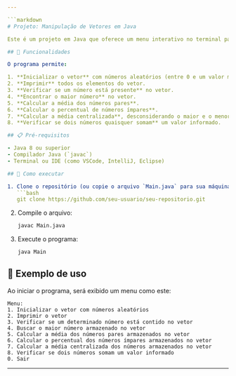```yaml
---

```markdown
# Projeto: Manipulação de Vetores em Java

Este é um projeto em Java que oferece um menu interativo no terminal para realizar diversas operações com vetores, como inicialização com números aleatórios, busca, estatísticas e verificações.

## 🧠 Funcionalidades

O programa permite:

1. **Inicializar o vetor** com números aleatórios (entre 0 e um valor máximo definido).
2. **Imprimir** todos os elementos do vetor.
3. **Verificar se um número está presente** no vetor.
4. **Encontrar o maior número** no vetor.
5. **Calcular a média dos números pares**.
6. **Calcular o percentual de números ímpares**.
7. **Calcular a média centralizada**, desconsiderando o maior e o menor número.
8. **Verificar se dois números quaisquer somam** um valor informado.

## 📋 Pré-requisitos

- Java 8 ou superior
- Compilador Java (`javac`)
- Terminal ou IDE (como VSCode, IntelliJ, Eclipse)

## 🚀 Como executar

1. Clone o repositório (ou copie o arquivo `Main.java` para sua máquina):
   ```bash
   git clone https://github.com/seu-usuario/seu-repositorio.git
   ```

2. Compile o arquivo:
   ```bash
   javac Main.java
   ```

3. Execute o programa:
   ```bash
   java Main
   ```

## 📌 Exemplo de uso

Ao iniciar o programa, será exibido um menu como este:

```
Menu:
1. Inicializar o vetor com números aleatórios
2. Imprimir o vetor
3. Verificar se um determinado número está contido no vetor
4. Buscar o maior número armazenado no vetor
5. Calcular a média dos números pares armazenados no vetor
6. Calcular o percentual dos números ímpares armazenados no vetor
7. Calcular a média centralizada dos números armazenados no vetor
8. Verificar se dois números somam um valor informado
0. Sair
```

---
```

